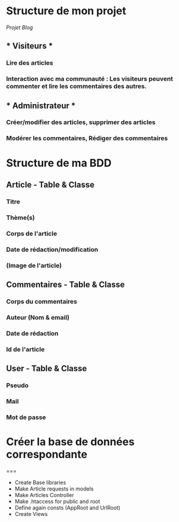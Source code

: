 # Structure de mon projet

_Projet Blog_
## * Visiteurs * 
### Lire des articles
### Interaction avec ma communauté : Les visiteurs peuvent commenter et lire les commentaires des autres.

## * Administrateur *
### Créer/modifier des articles, supprimer des articles
### Modérer les commentaires, Rédiger des commentaires

# Structure de ma BDD

## Article - Table & Classe
### Titre
### Thème(s)
### Corps de l'article
### Date de rédaction/modification

### (Image de l'article)

## Commentaires - Table & Classe
### Corps du commentaires
### Auteur (Nom & email)
### Date de rédaction

### Id de l'article

## User - Table & Classe
### Pseudo
### Mail
### Mot de passe

# Créer la base de données correspondante
===

- Create Base libraries
- Make Article requests in models
- Make Articles Controller
- Make .htaccess for public and root
- Define again consts (AppRoot and UrlRoot)
- Create Views

